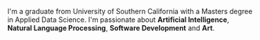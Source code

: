 I'm a graduate from University of Southern California with a Masters degree in Applied Data Science. I'm passionate about **Artificial Intelligence**, **Natural Language Processing**, **Software Development** and **Art**.

